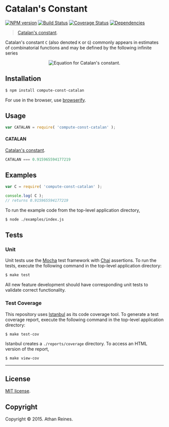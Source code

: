 Catalan's Constant
===
[![NPM version][npm-image]][npm-url] [![Build Status][travis-image]][travis-url] [![Coverage Status][coveralls-image]][coveralls-url] [![Dependencies][dependencies-image]][dependencies-url]

> [Catalan's constant](http://en.wikipedia.org/wiki/Catalan%27s_constant).

Catalan's constant `C` (also denoted `K` or `G`) commonly appears in estimates of combinatorial functions and may be defined by the following infinite series


<div class="equation" align="center" data-raw-text="C = \sum_{n=0}^{\infty} \frac{(-1)^{n}}{(2n+1)^2} = \frac{1}{1^2} - \frac{1}{3^2} + \frac{1}{5^2} - \frac{1}{7^2} + \cdots" data-equation="eq:catalan_constant">
	<img src="https://cdn.rawgit.com/compute-io/const-catalan/7b688ecf18c8d0af8637ea4f3b3ddf3efe15ddff/docs/img/eqn.svg" alt="Equation for Catalan's constant.">
	<br>
</div>



## Installation

``` bash
$ npm install compute-const-catalan
```

For use in the browser, use [browserify](https://github.com/substack/node-browserify).


## Usage

``` javascript
var CATALAN = require( 'compute-const-catalan' );
```

#### CATALAN

[Catalan's constant](http://en.wikipedia.org/wiki/Catalan%27s_constant).

``` javascript
CATALAN === 0.915965594177219
```


## Examples

``` javascript
var C = require( 'compute-const-catalan' );

console.log( C );
// returns 0.915965594177219
```

To run the example code from the top-level application directory,

``` bash
$ node ./examples/index.js
```


## Tests

### Unit

Unit tests use the [Mocha](http://mochajs.org/) test framework with [Chai](http://chaijs.com) assertions. To run the tests, execute the following command in the top-level application directory:

``` bash
$ make test
```

All new feature development should have corresponding unit tests to validate correct functionality.


### Test Coverage

This repository uses [Istanbul](https://github.com/gotwarlost/istanbul) as its code coverage tool. To generate a test coverage report, execute the following command in the top-level application directory:

``` bash
$ make test-cov
```

Istanbul creates a `./reports/coverage` directory. To access an HTML version of the report,

``` bash
$ make view-cov
```


---
## License

[MIT license](http://opensource.org/licenses/MIT).


## Copyright

Copyright &copy; 2015. Athan Reines.


[npm-image]: http://img.shields.io/npm/v/compute-const-catalan.svg
[npm-url]: https://npmjs.org/package/compute-const-catalan

[travis-image]: http://img.shields.io/travis/compute-io/const-catalan/master.svg
[travis-url]: https://travis-ci.org/compute-io/const-catalan

[coveralls-image]: https://img.shields.io/coveralls/compute-io/const-catalan/master.svg
[coveralls-url]: https://coveralls.io/r/compute-io/const-catalan?branch=master

[dependencies-image]: http://img.shields.io/david/compute-io/const-catalan.svg
[dependencies-url]: https://david-dm.org/compute-io/const-catalan

[dev-dependencies-image]: http://img.shields.io/david/dev/compute-io/const-catalan.svg
[dev-dependencies-url]: https://david-dm.org/dev/compute-io/const-catalan

[github-issues-image]: http://img.shields.io/github/issues/compute-io/const-catalan.svg
[github-issues-url]: https://github.com/compute-io/const-catalan/issues
